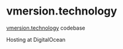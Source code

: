 vmersion.technology
===================

[vmersion.technology](http://vmersion.technology) codebase

Hosting at DigitalOcean
